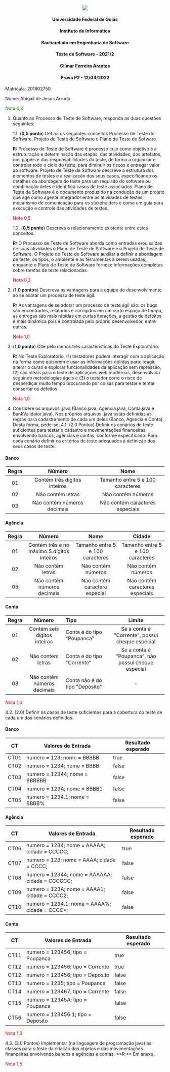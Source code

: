 <div align=center>
  <img src="https://i.imgur.com/Tgr9mLM.png">
</div>

#### <p style="text-align: center;">Universidade Federal de Goiás</p>
#### <p style="text-align: center;">Instituto de Informática</p>
#### <p style="text-align: center;">Bacharelado em Engenharia de Software</p>
#### <p style="text-align: center;">Teste de Software - 2021/2</p>
#### <p style="text-align: center;">Gilmar Ferreira Arantes</p>
#### <p style="text-align: center;"> Prova P2 - 12/04/2022</p>

Matrícula: 201802750

Nome: Abigail de Jesus Arruda

<p><font color="green">Nota 6,3</font></p>

1. Quanto ao Processo de Teste de Software, responda as duas questões seguintes:

    1.1. (**0,5 ponto**) Defina os seguintes conceitos Processo de Teste de Software, Projeto de Teste de Software e Plano de Teste de Sofware.

    **R:** Processo de Teste de Software é processo cujo como objetivo é a estruturação e determinação das etapas, das atividades, dos artefatos, dos papéis e das responsabilidades do teste, de forma a organizar e controlar todo o ciclo do teste, para diminuir os riscos e entregar valor ao software. Projeto de Teste de Software descreve a estrutura dos elementos de testes e a realização dos seus casos, especificando os detalhes da abordagem de teste para um requisito do software ou combinação deles e identifica casos de teste associados. Plano de Teste de Software é o documento produzido na condução de um projeto que age como agente integrador entre as atividades de testes, mecanismo de comunicação para os stakeholders e como um guia para execução e controle das atividades de testes.
    <p><font color="red">Nota 0,5</font></p>

   1.2. (**0,5 ponto**) Descreva o relacionamento existente entre estes conceitos.

   **R:** O Processo de Teste de Software aborda como entradas e/ou saídas de suas atividades o Plano de Teste de Software e o Projeto de Teste de Software. O Projeto de Teste de Software auxiliar a definir a abordagem de teste, os tipos, o ambiente e as ferramentas a serem usadas, enquanto o Plano de Teste de Software fornece informações completas sobre tarefas de teste relacionadas.
   <p><font color="red">Nota 0,3</font></p>

2. (**1,0 pontos**) Descreva as vantagens para a equipe de desenvolvimento ao se adotar um processo de teste ágil.

    **R:** As vantagens de se adotar um processo de teste ágil são: os bugs são encontrados, relatados e corrigidos em um curto espaço de tempo, as entregas são mais rápidas em curtas iterações, a gestão de defeitos é mais dinâmica pois é controlada pelo próprio desenvolvedor, entre outras.
    <p><font color="red">Nota 1,0</font></p>

3. (**1,0 ponto**) Cite pelo menos três características do Teste Exploratório.

    **R:** No Teste Exploratório,
      (1) testadores podem interagir com a aplicação da forma como quiserem e usar as informações obtidas para: reagir, alterar o curso e explorar funcionalidades da aplicação sem repressão,
      (2) são ideais para o teste de aplicações web modernas, desenvolvida seguindo metodologias ágeis e
      (3) o testador corre o risco de desperdiçar muito tempo procurando por coisas para testar e tentar consertar os defeitos.
      <p><font color="red">Nota 1,0</font></p>

4. Considere os arquivos .java (Banco.java, Agencia.java, Conta.java e BankValidator.java). Nos próprios arquivos .java estão definidas as regras para cadastramento de cada um deles (Banco, Agencia e Conta). Desta forma, pede-se:
   4.1. (2.0 Pontos) Definir os cenários de teste suficientes para testar o cadastro e movimentações financeiras envolvendo bancos, agências e contas, conforme especificado. Para cada cenário definir os critérios de teste adequados à definição dos seus casos de teste.

#### Banco
|Regra |Número                        |Nome                            |
|:----:|:----------------------------:|:------------------------------:|
|01    |Contém três dígitos inteiros  |Tamanho entre 5 e 100 caracteres|
|02    |Não contém letras             |Não contém números              |
|03    |Não contém números decimais   |Não contém caracteres especiais |

#### Agência
|Regra |Número                                    |Nome                            |Cidade                          |
|:----:|:----------------------------------------:|:------------------------------:|:------------------------------:|
|01    |Contém três e no máximo 5 dígitos inteiros|Tamanho entre 5 e 100 caracteres|Tamanho entre 5 e 100 caracteres|
|02    |Não contém letras                         |Não contém números              |Não contém números              |
|03    |Não contém números decimais               |Não contém caractere especial   |Não contém caracteres especiais |

#### Conta
|Regra |Número                        |Tipo                          |Limite                                             |
|:----:|:----------------------------:|:-----------------------------|:-------------------------------------------------:|
|01    |Contém seis dígitos inteiros  |Conta é do tipo "Poupanca"    |Se a conta é "Corrente", possui cheque especial    |
|02    |Não contém letras             |Conta é do tipo "Corrente"    |Se a conta é "Poupanca", não possui cheque especial|
|03    |Não contém números decimais   |Conta não é do tipo "Deposito"|-                                                  |

  <p><font color="red">Nota 1,0</font></p>
   4.2. (2.0) Definir os casos de teste suficientes para a cobertura do teste de cada um dos cenários definidos.

#### Banco
|CT  |Valores de Entrada             |Resultado esperado|
|:--:|-------------------------------|------------------|
|CT01|numero = 123; nome = BBBBB     |true              |
|CT02|numero = 1234; nome = BBBB     |false             |
|CT03|numero = 12344; nome = BBBBBB  |false             |
|CT04|numero = 123A; nome = BBBB1    |false             |
|CT05|numero = 1234.1; nome = BBBB%  |false             |

#### Agência
|CT  |Valores de Entrada                             |Resultado esperado|
|:--:|-----------------------------------------------|------------------|
|CT06|numero = 1234; nome = AAAAA; cidade = CCCCC;   |true              |
|CT07|numero = 123; nome = AAAA; cidade = CCCC;      |false             |
|CT08|numero = 12344; nome = AAAAAA; cidade = CCCCCC;|false             |
|CT09|numero = 123A; nome = AAAA1; cidade = CCCC2;   |false             |
|CT10|numero = 1234.1; nome = AAAA%; cidade = CCCC*; |false             |

#### Conta
|CT  |Valores de Entrada                |Resultado esperado|
|:--:|----------------------------------|------------------|
|CT11|numero = 123456; tipo = Poupanca  |true              |
|CT12|numero = 123456; tipo = Corrente  |true              |
|CT12|numero = 123456; tipo = Deposito  |false             |
|CT13|numero = 1235; tipo = Poupanca    |false             |
|CT14|numero = 123467; tipo = Corrente  |false             |
|CT15|numero = 12345A; tipo = Poupanca  |false             |
|CT56|numero = 123456.1; tipo = Deposito|false             |
<p><font color="red">Nota 1,0</font></p>
   4.3. (3.0 Pontos) Implementar (na linguagem de programação java) as classes para o teste da criação dos objetos e das movimentações financeiras envolvendo bancos e agências e contas.
**R:** Em anexo.
<p><font color="red">Nota 1,5</font></p>
